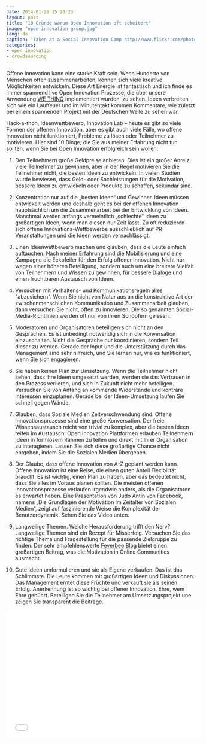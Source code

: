 ```yaml
---
date: 2014-01-29 15:20:23
layout: post
title: "10 Gründe warum Open Innovation oft scheitert"
image: "open-innovation-group.jpg"
lang: de
caption: 'Taken at a Social Innovation Camp http://www.flickr.com/photos/sicamp/7356916932 (CC)'
categories:
- open innovation
- crowdsourcing
---
```


Offene Innovation kann eine starke Kraft sein. Wenn Hunderte von Menschen offen zusammenarbeiten, können sich viele kreative Möglichkeiten entwickeln. Diese Art Energie ist fantastisch und ich finde es immer spannend live Open Innovation Prozesse, die über unsere Anwendung [WE THINQ](https://www.wethinq.com/en/) implementiert wurden, zu sehen. Ideen verbreiten sich wie ein Lauffeuer und im Minutentakt kommen Kommentare, wie zuletzt bei einem spannenden Projekt mit der Deutschen Welle zu sehen war.

Hack-a-thon, Ideenwettbewerb, Innovation Lab – heute es gibt so viele Formen der offenen Innovation, aber es gibt auch viele Fälle, wo offene Innovation nicht funktioniert, Probleme zu lösen oder Teilnehmer zu motivieren. Hier sind 10 Dinge, die Sie aus meiner Erfahrung nicht tun sollten, wenn Sie bei Open  Innovation erfolgreich sein wollen:

1. Den Teilnehmern große Geldpreise anbieten.
Dies ist ein großer Anreiz, viele Teilnehmer zu gewinnen, aber in der Regel motivieren Sie die Teilnehmer nicht, die besten Ideen zu entwickeln. In vielen Studien wurde bewiesen, dass Geld- oder Sachleistungen für die Motivation, bessere Ideen zu entwickeln oder Produkte zu schaffen, sekundär sind.

2. Konzentration nur auf die „besten Ideen“ und Gewinner.
Ideen müssen entwickelt werden und deshalb geht es bei der offenen Innovation hauptsächlich um die Zusammenarbeit bei der Entwicklung von Ideen. Manchmal werden anfangs vermeintlich „schlechte“ Ideen zu großartigen Ideen, wenn man diesen nur Zeit lässt. Zu oft reduzieren sich offene Innovations-Wettbewerbe ausschließlich auf PR-Veranstaltungen und die Ideen werden vernachlässigt.

3. Einen Ideenwettbewerb machen und glauben, dass die Leute einfach auftauchen.
Nach meiner Erfahrung sind die Mobilisierung und eine Kampagne die Eckpfeiler für den Erfolg offener Innovation. Nicht nur wegen einer höheren Beteiligung, sondern auch um eine breitere Vielfalt von Teilnehmern und Wissen zu gewinnen, für bessere Dialoge und einen fruchtbaren Austausch von Ideen.

4. Versuchen mit Verhaltens- und Kommunikationsregeln alles "abzusichern".
Wenn Sie nicht von Natur aus an die konstruktive Art der zwischenmenschlichen Kommunikation und Zusammenarbeit glauben, dann versuchen Sie nicht, offen zu innovieren. Die so genannten Social-Media-Richtlinien werden oft nur von ihren Schöpfern gelesen.

5. Moderatoren und Organisatoren beteiligen sich nicht an den Gesprächen.
Es ist unbedingt notwendig sich in die Konversation einzuschalten. Nicht die Gespräche nur koordinieren, sondern Teil dieser zu werden. Gerade der Input und die Unterstützung durch das Management sind sehr hilfreich, und Sie lernen nur, wie es funktioniert, wenn Sie sich engagieren.

6. Sie haben keinen Plan zur Umsetzung.
Wenn die Teilnehmer nicht sehen, dass ihre Ideen umgesetzt werden, werden sie das Vertrauen in den Prozess verlieren, und sich in Zukunft nicht mehr beteiligen. Versuchen Sie von Anfang an kommende Widerstände und konträre Interessen einzuplanen. Gerade bei der Ideen-Umsetzung laufen Sie schnell gegen Wände.

7. Glauben, dass Soziale Medien Zeitverschwendung sind.
Offene Innovationsprozesse sind eine große Konversation. Der freie Wissensaustausch reicht von trivial zu komplex, aber die besten Ideen reifen im Austausch. Open Innovation Plattformen erlauben Teilnehmern Ideen in formlosem Rahmen zu teilen und direkt mit Ihrer Organisation zu interagieren. Lassen Sie sich diese großartige Chance nicht entgehen, indem Sie die Sozialen Medien übergehen.

8. Der Glaube, dass offene Innovation von A-Z geplant werden kann.
Offene Innovation ist eine Reise, die einen guten Anteil Flexibilität braucht. Es ist wichtig, einen Plan zu haben, aber das bedeutet nicht, dass Sie alles im Voraus planen sollten. Die meisten offenen Innovationsprozesse verlaufen irgendwie anders, als die Organisatoren es erwartet haben. Eine Präsentation von Judo Antin von Facebook, namens „Die Grundlagen der Motivation im Zeitalter von Sozialen Medien“, zeigt auf faszinierende Weise die Komplexität der Benutzerdynamik. Sehen Sie das Video unten.

9. Langweilige Themen.
Welche Herausforderung trifft den Nerv? Langweilige Themen sind ein Rezept für Misserfolg. Versuchen Sie das richtige Thema und Fragestellung für die passende Zielgruppe zu finden. Der sehr empfehlenswerte [Feverbee Blog]( http://www.feverbee.com/2012/03/real-motivation.html ) bietet einen großartigen Beitrag, was die Motivation in Online Communities ausmacht.

10. Gute Ideen umformulieren und sie als Eigene verkaufen.
Das ist das Schlimmste. Die Leute kommen mit großartigen Ideen und Diskussionen. Das Management erntet diese Früchte und verkauft sie als seinen Erfolg.  Anerkennung ist so wichtig bei offener Innovation. Ehre, wem Ehre gebührt. Beteiligen Sie die Teilnehmer am Umsetzungsprojekt une zeigen Sie transparent die Beiträge.

<iframe width="520" height="345" src="//www.youtube.com/embed/Rr1gvReCfZQ" frameborder="0" allowfullscreen></iframe>
